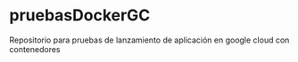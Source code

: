 # pruebasDockerGC
Repositorio para pruebas de lanzamiento de aplicación en google cloud con contenedores
